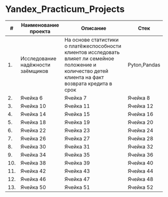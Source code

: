 # Yandex_Practicum_Projects

| # | Наименование проекта | Описание | Стек |
| ----------- | ----------- | ----------- | ----------- |
| 1.  | Исследование надёжности заёмщиков  | На основе статистики о платёжеспособности клиентов исследовать влияет ли семейное положение и количество детей клиента на факт возврата кредита в срок   | Pyton,Pandas  |
| 2.  | Ячейка 6    | Ячейка 7    | Ячейка 8    |
| 3.   | Ячейка 10   | Ячейка 11   | Ячейка 12   |
| 4.   | Ячейка 14   | Ячейка 15   | Ячейка 16   |
| 5.   | Ячейка 18   | Ячейка 19   | Ячейка 20   |
| 6.   | Ячейка 22   | Ячейка 23   | Ячейка 24   |
| 7.   | Ячейка 26   | Ячейка 27   | Ячейка 28   |
| 8.   | Ячейка 30   | Ячейка 31   | Ячейка 32   |
| 9.   | Ячейка 34   | Ячейка 35   | Ячейка 36   |
| 10.   | Ячейка 38   | Ячейка 39   | Ячейка 40   |
| 11.   | Ячейка 42   | Ячейка 43   | Ячейка 44   |
| 12.   | Ячейка 46   | Ячейка 47   | Ячейка 48   |
| 13.   | Ячейка 50   | Ячейка 51   | Ячейка 52   |
